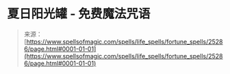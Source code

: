 <!--yml

category: 未分类

date: 2024-06-12 19:12:04

-->

# 夏日阳光罐 - 免费魔法咒语

> 来源：[https://www.spellsofmagic.com/spells/life_spells/fortune_spells/25286/page.html#0001-01-01](https://www.spellsofmagic.com/spells/life_spells/fortune_spells/25286/page.html#0001-01-01)
